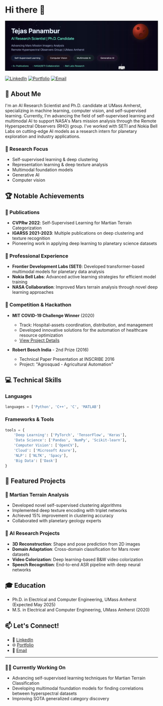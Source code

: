 # Hi there 👋 

![Animated Header](banner.gif)

[![LinkedIn](https://img.shields.io/badge/LinkedIn-Connect-blue)](https://www.linkedin.com/in/tejas-panambur/)
[![Portfolio](https://img.shields.io/badge/Portfolio-Visit-green)](https://tejaspanambur.github.io/)
[![Email](https://img.shields.io/badge/Email-Contact-red)](mailto:tpanambur@umass.edu)

## 🚀 About Me

I'm an AI Research Scientist and Ph.D. candidate at UMass Amherst, specializing in machine learning, computer vision, and self-supervised learning. Currently, I'm advancing the field of self-supervised learning and multimodal AI to support NASA's Mars mission analysis through the Remote Hyperspectral Observers (RHO) group.  I've worked with SETI and Nokia Bell Labs on cutting-edge AI models as a research intern for planetary exploration and industry applications.

### 🔭 Research Focus
- Self-supervised learning & deep clustering
- Representation learning & deep texture analysis
- Multimodal foundation models
- Generative AI
- Computer vision

## 🏆 Notable Achievements

### 📝 Publications
- **CVPRw 2022**: Self-Supervised Learning for Martian Terrain Categorization
- **IGARSS 2021-2023**: Multiple publications on deep clustering and texture recognition
- Pioneering work in applying deep learning to planetary science datasets

### 🌟 Professional Experience
- **Frontier Development Labs (SETI)**: Developed transformer-based multimodal models for planetary data analysis
- **Nokia Bell Labs**: Advanced active learning strategies for efficient model training
- **NASA Collaboration**: Improved Mars terrain analysis through novel deep learning approaches

### 🎯 Competition & Hackathon
- **MIT COVID-19 Challenge Winner** (2020)
  - Track: Hospital-assets coordination, distribution, and management
  - Developed innovative solutions for the automation of healthcare resource optimization
  - [View Project Details](https://tejaspanambur.github.io/#:~:text=MIT%20COVID%2D19,Offical%20Press)

- **Robert Bosch India** - 2nd Prize (2016)
  - Technical Paper Presentation at INSCRIBE 2016
  - Project: "Agrosquad - Agricultural Automation"

## 💻 Technical Skills

### Languages
```python
languages = ['Python', 'C++', 'C', 'MATLAB']
```

### Frameworks & Tools
```python
tools = {
    'Deep Learning': ['PyTorch', 'TensorFlow', 'Keras'],
    'Data Science': ['Pandas', 'NumPy', 'Scikit-learn'],
    'Computer Vision': ['OpenCV'],
    'Cloud': ['Microsoft Azure'],
    'NLP': ['NLTK', 'Spacy'],
    'Big Data': ['Dask']
}
```

## 🎯 Featured Projects

### 🌠 Martian Terrain Analysis
- Developed novel self-supervised clustering algorithms
- Implemented deep texture encoding with triplet networks
- Achieved 15% improvement in clustering accuracy
- Collaborated with planetary geology experts

### 🤖 AI Research Projects
- **3D Reconstruction**: Shape and pose prediction from 2D images
- **Domain Adaptation**: Cross-domain classification for Mars rover datasets
- **Video Colorization**: Deep learning-based B&W video colorization
- **Speech Recognition**: End-to-end ASR pipeline with deep neural networks

## 🎓 Education
- Ph.D. in Electrical and Computer Engineering, UMass Amherst (Expected May 2025)
- M.S. in Electrical and Computer Engineering, UMass Amherst (2020)

## 📫 Let's Connect!
- 💼 [LinkedIn](https://www.linkedin.com/in/tejas-panambur/)
- 🌐 [Portfolio](https://tejaspanambur.github.io/)
- 📧 [Email](mailto:tpanambur@umass.edu)

---

### 🏃‍♂️ Currently Working On
- Advancing self-supervised learning techniques for Martian Terrain Classification
- Developing multimodal foundation models for finding correlations between hyperspectral datasets
- Improving SOTA generalized category discovery

